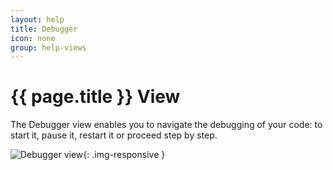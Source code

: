 ```yaml
---
layout: help
title: Debugger
icon: none
group: help-views
---
```


{{ page.title }} View
===

The Debugger view enables you to navigate the debugging of your code: to start it, pause it, restart it or proceed step by step.  

![Debugger view](images/ide_view_debugger.png){: .img-responsive }


